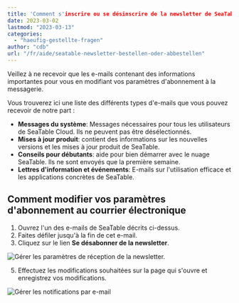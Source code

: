 ```yaml
---
title: 'Comment s'inscrire ou se désinscrire de la newsletter de SeaTable ?'
date: 2023-03-02
lastmod: "2023-03-13"
categories: 
  - "haeufig-gestellte-fragen"
author: "cdb"
url: "/fr/aide/seatable-newsletter-bestellen-oder-abbestellen"
---
```


Veillez à ne recevoir que les e-mails contenant des informations importantes pour vous en modifiant vos paramètres d'abonnement à la messagerie.

Vous trouverez ici une liste des différents types d'e-mails que vous pouvez recevoir de notre part :

- **Messages du système**: Messages nécessaires pour tous les utilisateurs de SeaTable Cloud. Ils ne peuvent pas être désélectionnés.
- **Mises à jour produit**: contient des informations sur les nouvelles versions et les mises à jour produit de SeaTable.
- **Conseils pour débutants**: aide pour bien démarrer avec le nuage SeaTable. Ils ne sont envoyés que la première semaine.
- **Lettres d'information et événements**: E-mails sur l'utilisation efficace et les applications concrètes de SeaTable.

## Comment modifier vos paramètres d'abonnement au courrier électronique

1. Ouvrez l'un des e-mails de SeaTable décrits ci-dessus.
2. Faites défiler jusqu'à la fin de cet e-mail.
3. Cliquez sur le lien **Se désabonner de la newsletter**.

![Gérer les paramètres de réception de la newsletter.](https://seatable.io/wp-content/uploads/2023/03/abbestellen-des-newsletters.png)

5. Effectuez les modifications souhaitées sur la page qui s'ouvre et enregistrez vos modifications.

![Gérer les notifications par e-mail](https://seatable.io/wp-content/uploads/2023/03/newsletter-management.png)
